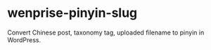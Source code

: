 # wenprise-pinyin-slug

Convert Chinese post, taxonomy tag, uploaded filename to pinyin in WordPress.